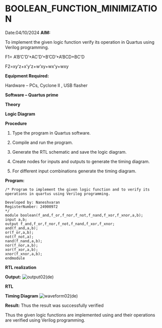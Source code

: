 # BOOLEAN_FUNCTION_MINIMIZATION
Date:04/10/2024
**AIM:**

To implement the given logic function verify its operation in Quartus using Verilog programming.

F1= A’B’C’D’+AC’D’+B’CD’+A’BCD+BC’D 

F2=xy’z+x’y’z+w’xy+wx’y+wxy

**Equipment Required:**

Hardware – PCs, Cyclone II , USB flasher

**Software – Quartus prime**

**Theory**

**Logic Diagram**

**Procedure**

1.	Type the program in Quartus software.

2.	Compile and run the program.

3.	Generate the RTL schematic and save the logic diagram.

4.	Create nodes for inputs and outputs to generate the timing diagram.

5.	For different input combinations generate the timing diagram.


**Program:**
```
/* Program to implement the given logic function and to verify its operations in quartus using Verilog programming. 

Developed by: Naneshvaran
RegisterNumber: 24900972
*/
module boolean(f_and,f_or,f_nor,f_not,f_nand,f_xor,f_xnor,a,b);
input a,b;
output f_and,f_or,f_nor,f_not,f_nand,f_xor,f_xnor;
and(f_and,a,b);
or(f_or,a,b);
not(f_not,a);
nand(f_nand,a,b);
nor(f_nor,a,b);
xor(f_xor,a,b);
xnor(f_xnor,a,b);
endmodule
```



**RTL realization**

**Output:**
![output02(de)](https://github.com/user-attachments/assets/2c04985c-57f0-4b77-86ea-dc77f141413a)


**RTL**

**Timing Diagram**
![waveform02(de)](https://github.com/user-attachments/assets/34044e0e-2de0-4a00-b560-2a287cc23b28)


**Result:**
Thus the result was successfully verified

Thus the given logic functions are implemented using and their operations are verified using Verilog programming.

